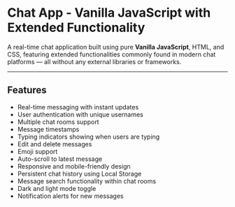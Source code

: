 # Chat App - Vanilla JavaScript with Extended Functionality

A real-time chat application built using pure **Vanilla JavaScript**, HTML, and CSS, featuring extended functionalities commonly found in modern chat platforms — all without any external libraries or frameworks.

---

## Features

- Real-time messaging with instant updates  
- User authentication with unique usernames  
- Multiple chat rooms support  
- Message timestamps  
- Typing indicators showing when users are typing  
- Edit and delete messages  
- Emoji support  
- Auto-scroll to latest message  
- Responsive and mobile-friendly design  
- Persistent chat history using Local Storage  
- Message search functionality within chat rooms  
- Dark and light mode toggle  
- Notification alerts for new messages  
